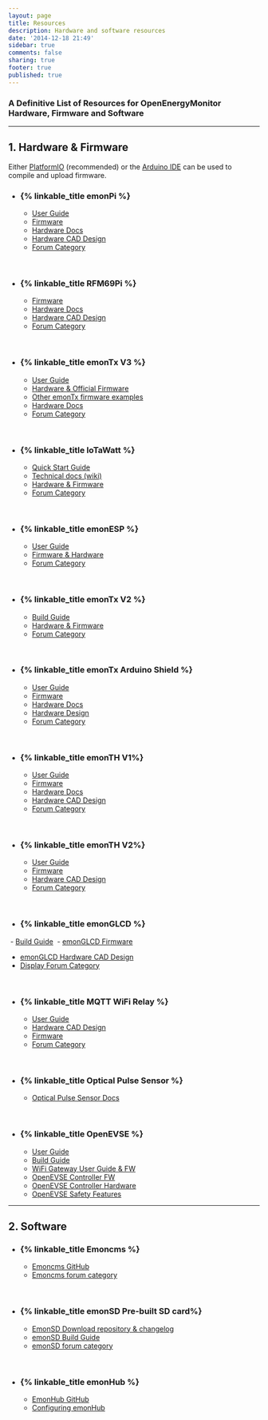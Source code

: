 ```yaml
---
layout: page
title: Resources
description: Hardware and software resources
date: '2014-12-18 21:49'
sidebar: true
comments: false
sharing: true
footer: true
published: true
---
```


### A Definitive List of Resources for OpenEnergyMonitor Hardware, Firmware and Software

***

## 1. Hardware & Firmware

Either [PlatformIO](https://guide.openenergymonitor.org/technical/compiling/) (recommended) or the [Arduino IDE](https://learn.openenergymonitor.org/electricity-monitoring/arduino-ide/windows10ide) can be used to compile and upload firmware. 

- ### {% linkable_title emonPi %}
  - [User Guide](https://guide.openenergymonitor.org/setup/)
  - [Firmware](https://github.com/openenergymonitor/emonpi)
  - [Hardware Docs](https://wiki.openenergymonitor.org/index.php?title=EmonPi)
  - [Hardware CAD Design](https://github.com/openenergymonitor/Hardware/tree/master/emonPi)
  - [Forum Category](https://community.openenergymonitor.org/c/hardware/emonpi)

<br/>

- ### {% linkable_title RFM69Pi %}
  - [Firmware](https://github.com/openenergymonitor/rfm2pi)
  - [Hardware Docs](https://wiki.openenergymonitor.org/index.php/RFM69Pi_V3)
  - [Hardware CAD Design](https://github.com/openenergymonitor/rfm2pi)
  - [Forum Category](https://community.openenergymonitor.org/c/hardware/rfm69pi)

<br/>

- ### {% linkable_title emonTx V3 %}
  - [User Guide](https://guide.openenergymonitor.org/setup/emontx/)
  - [Hardware & Official Firmware](https://github.com/openenergymonitor/emontx3)
  - [Other emonTx firmware examples](https://github.com/openenergymonitor/emonTxFirmware)
  - [Hardware Docs](https://wiki.openenergymonitor.org/index.php?title=EmonTx_V3.4)
  - [Forum Category](https://community.openenergymonitor.org/c/hardware/emontx)

<br/>

- ### {% linkable_title IoTaWatt %}
  - [Quick Start Guide](https://guide.openenergymonitor.org/setup/iotawatt)
  - [Technical docs (wiki)](https://github.com/boblemaire/IoTaWatt/wiki)
  - [Hardware & Firmware](https://github.com/boblemaire/IoTaWatt)
  - [Forum Category](https://community.openenergymonitor.org/c/hardware/iotawatt)
  
<br/>
  
- ### {% linkable_title emonESP %}
  - [User Guide](https://guide.openenergymonitor.org/setup/esp8266-adapter-emontx/)
  - [Firmware & Hardware](https://github.com/openenergymonitor/emonesp)
  - [Forum Category](https://community.openenergymonitor.org/c/hardware/emonesp)
 
<br/>
 
 - ### {% linkable_title emonTx V2 %}
   - [Build Guide](https://github.com/openenergymonitor/emontx2/blob/master/buildguide.md)
   - [Hardware & Firmware](https://github.com/openenergymonitor/emontx2)
   - [Forum Category](https://community.openenergymonitor.org/c/hardware/emontx)

<br/>

- ### {% linkable_title emonTx Arduino Shield %}
  - [User Guide](https://wiki.openenergymonitor.org/index.php/EmonTx_Arduino_Shield#emonTx_Arduino_Shield)
  - [Firmware](https://github.com/openenergymonitor/emontx-shield)
  - [Hardware Docs](https://wiki.openenergymonitor.org/index.php/EmonTx_Arduino_Shield#emonTx_Arduino_Shield)
  - [Hardware Design](https://github.com/openenergymonitor/emontx-shield)
  - [Forum Category](https://community.openenergymonitor.org/c/hardware/emontx)

<br/>

- ### {% linkable_title emonTH V1%}
  - [User Guide](https://guide.openenergymonitor.org/setup/emonth)
  - [Firmware](https://github.com/openenergymonitor/emonth)
  - [Hardware Docs](https://wiki.openenergymonitor.org/index.php/EmonTH_V1.5)
  - [Hardware CAD Design](https://github.com/openenergymonitor/emonth)
  - [Forum Category](https://community.openenergymonitor.org/c/hardware/emonth)

<br/>

- ### {% linkable_title emonTH V2%}
  - [User Guide](https://guide.openenergymonitor.org/setup/emonth/)
  - [Firmware](https://github.com/openenergymonitor/emonth2)
  - [Hardware CAD Design](https://github.com/openenergymonitor/emonth2)
  - [Forum Category](https://community.openenergymonitor.org/c/hardware/emonth)

<br/>

- ### {% linkable_title emonGLCD %}
  - [Build Guide](https://github.com/openenergymonitor/EmonGLCD/tree/master/buildguide)
  - [emonGLCD Firmware](https://github.com/openenergymonitor/emonglcd)
  - [emonGLCD Hardware CAD Design](https://github.com/openenergymonitor/emonglcd)
  - [Display Forum Category](https://community.openenergymonitor.org/c/hardware/display)

<br/>

- ### {% linkable_title MQTT WiFi Relay %}
  - [User Guide](https://guide.openenergymonitor.org/integrations/mqtt-relay/)
  - [Hardware CAD Design](https://github.com/mharizanov/ESP8266_Relay_Board)
  - [Firmware](https://github.com/openenergymonitor/ESP8266_Relay_Board)
  - [Forum Category](https://community.openenergymonitor.org/c/hardware/wifi-relay)

<br/>

- ### {% linkable_title Optical Pulse Sensor %}
  - [Optical Pulse Sensor Docs](https://guide.openenergymonitor.org/setup/optical-pulse-sensor)

<br/>

- ### {% linkable_title OpenEVSE %}
  - [User Guide](https://guide.openenergymonitor.org/integrations/openevse)
  - [Build Guide](http://openevse.dozuki.com/Guide/OpenEVSE+50A+Charging+Station/8)
  - [WiFi Gateway User Guide & FW](https://github.com/openevse/ESP8266_WiFi_v2.x/)
  - [OpenEVSE Controller FW](https://github.com/OpenEVSE/open_evse)
  - [OpenEVSE Controller Hardware](https://github.com/OpenEVSE/OpenEVSE_PLUS)
  - [OpenEVSE Safety Features](https://openev.freshdesk.com/support/solutions/articles/6000113537-openevse-safety-features)

***

## 2. Software

- ### {% linkable_title Emoncms %}
  - [Emoncms GitHub](https://github.com/emoncms/emoncms)
  - [Emoncms forum category](https://community.openenergymonitor.org/c/emoncms)

<br/>

- ### {% linkable_title emonSD Pre-built SD card%}
  - [EmonSD Download repository & changelog](https://github.com/openenergymonitor/emonpi/wiki/emonSD-pre-built-SD-card-Download-&-Change-Log)
  - [emonSD Build Guide](https://github.com/openenergymonitor/emonpi/blob/master/docs/SD-card-build.md)
  - [emonSD forum category](https://community.openenergymonitor.org/c/emonsd)

<br/>

- ### {% linkable_title emonHub %}
  - [EmonHub GitHub](https://github.com/openenergymonitor/emonhub)
  - [Configuring emonHub](https://github.com/openenergymonitor/emonhub/blob/emon-pi/configuration.md)
